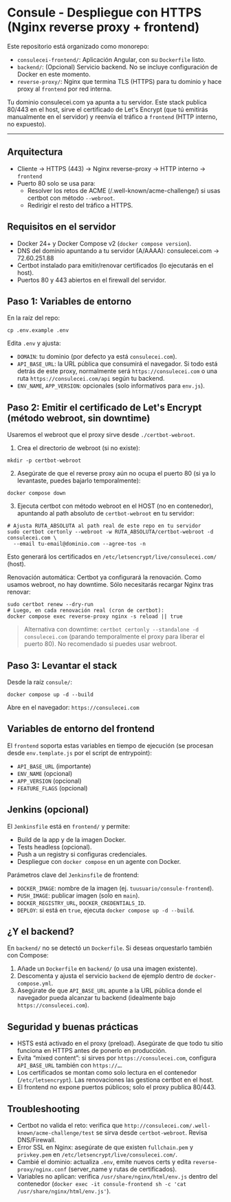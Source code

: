 # Consule - Despliegue con HTTPS (Nginx reverse proxy + frontend)

Este repositorio está organizado como monorepo:
- `consulecei-frontend/`: Aplicación Angular, con su `Dockerfile` listo.
- `backend/`: (Opcional) Servicio backend. No se incluye configuración de Docker en este momento.
- `reverse-proxy/`: Nginx que termina TLS (HTTPS) para tu dominio y hace proxy al `frontend` por red interna.

Tu dominio consulecei.com ya apunta a tu servidor. Este stack publica 80/443 en el host, sirve el certificado de Let's Encrypt (que tú emitirás manualmente en el servidor) y reenvía el tráfico a `frontend` (HTTP interno, no expuesto).

---

## Arquitectura
- Cliente → HTTPS (443) → Nginx reverse-proxy → HTTP interno → `frontend`
- Puerto 80 solo se usa para:
  - Resolver los retos de ACME (/.well-known/acme-challenge/) si usas certbot con método `--webroot`.
  - Redirigir el resto del tráfico a HTTPS.

## Requisitos en el servidor
- Docker 24+ y Docker Compose v2 (`docker compose version`).
- DNS del dominio apuntando a tu servidor (A/AAAA): consulecei.com → 72.60.251.88
- Certbot instalado para emitir/renovar certificados (lo ejecutarás en el host).
- Puertos 80 y 443 abiertos en el firewall del servidor.

## Paso 1: Variables de entorno
En la raíz del repo:

```
cp .env.example .env
```

Edita `.env` y ajusta:
- `DOMAIN`: tu dominio (por defecto ya está `consulecei.com`).
- `API_BASE_URL`: la URL pública que consumirá el navegador. Si todo está detrás de este proxy, normalmente será `https://consulecei.com` o una ruta `https://consulecei.com/api` según tu backend.
- `ENV_NAME`, `APP_VERSION`: opcionales (solo informativos para `env.js`).

## Paso 2: Emitir el certificado de Let's Encrypt (método webroot, sin downtime)
Usaremos el webroot que el proxy sirve desde `./certbot-webroot`.

1) Crea el directorio de webroot (si no existe):
```
mkdir -p certbot-webroot
```

2) Asegúrate de que el reverse proxy aún no ocupa el puerto 80 (si ya lo levantaste, puedes bajarlo temporalmente):
```
docker compose down
```

3) Ejecuta certbot con método webroot en el HOST (no en contenedor), apuntando al path absoluto de `certbot-webroot` en tu servidor:
```
# Ajusta RUTA_ABSOLUTA al path real de este repo en tu servidor
sudo certbot certonly --webroot -w RUTA_ABSOLUTA/certbot-webroot -d consulecei.com \
  --email tu-email@dominio.com --agree-tos -n
```
Esto generará los certificados en `/etc/letsencrypt/live/consulecei.com/` (host).

Renovación automática: Certbot ya configurará la renovación. Como usamos webroot, no hay downtime. Sólo necesitarás recargar Nginx tras renovar:
```
sudo certbot renew --dry-run
# Luego, en cada renovación real (cron de certbot):
docker compose exec reverse-proxy nginx -s reload || true
```

> Alternativa con downtime: `certbot certonly --standalone -d consulecei.com` (parando temporalmente el proxy para liberar el puerto 80). No recomendado si puedes usar webroot.

## Paso 3: Levantar el stack
Desde la raíz `consule/`:
```
docker compose up -d --build
```
Abre en el navegador: `https://consulecei.com`

## Variables de entorno del frontend
El `frontend` soporta estas variables en tiempo de ejecución (se procesan desde `env.template.js` por el script de entrypoint):
- `API_BASE_URL` (importante)
- `ENV_NAME` (opcional)
- `APP_VERSION` (opcional)
- `FEATURE_FLAGS` (opcional)

## Jenkins (opcional)
El `Jenkinsfile` está en `frontend/` y permite:
- Build de la app y de la imagen Docker.
- Tests headless (opcional).
- Push a un registry si configuras credenciales.
- Despliegue con `docker compose` en un agente con Docker.

Parámetros clave del `Jenkinsfile` de frontend:
- `DOCKER_IMAGE`: nombre de la imagen (ej. `tuusuario/consule-frontend`).
- `PUSH_IMAGE`: publicar imagen (solo en `main`).
- `DOCKER_REGISTRY_URL`, `DOCKER_CREDENTIALS_ID`.
- `DEPLOY`: si está en `true`, ejecuta `docker compose up -d --build`.

## ¿Y el backend?
En `backend/` no se detectó un `Dockerfile`. Si deseas orquestarlo también con Compose:
1. Añade un `Dockerfile` en `backend/` (o usa una imagen existente).
2. Descomenta y ajusta el servicio `backend` de ejemplo dentro de `docker-compose.yml`.
3. Asegúrate de que `API_BASE_URL` apunte a la URL pública donde el navegador pueda alcanzar tu backend (idealmente bajo `https://consulecei.com`).

## Seguridad y buenas prácticas
- HSTS está activado en el proxy (preload). Asegúrate de que todo tu sitio funciona en HTTPS antes de ponerlo en producción.
- Evita “mixed content”: si sirves por `https://consulecei.com`, configura `API_BASE_URL` también con `https://…`.
- Los certificados se montan como solo lectura en el contenedor (`/etc/letsencrypt`). Las renovaciones las gestiona certbot en el host.
- El frontend no expone puertos públicos; solo el proxy publica 80/443.

## Troubleshooting
- Certbot no valida el reto: verifica que `http://consulecei.com/.well-known/acme-challenge/test` se sirva desde `certbot-webroot`. Revisa DNS/Firewall.
- Error SSL en Nginx: asegúrate de que existen `fullchain.pem` y `privkey.pem` en `/etc/letsencrypt/live/consulecei.com/`.
- Cambié el dominio: actualiza `.env`, emite nuevos certs y edita `reverse-proxy/nginx.conf` (server_name y rutas de certificados).
- Variables no aplican: verifica `/usr/share/nginx/html/env.js` dentro del contenedor (`docker exec -it consule-frontend sh -c 'cat /usr/share/nginx/html/env.js'`).
